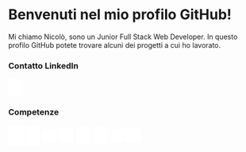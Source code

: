 <head>
  <!-- Altri tag head -->
  <link rel="stylesheet" href="[https://cdnjs.cloudflare.com/ajax/libs/font-awesome/6.5.2/css/all.min.css](https://cdnjs.cloudflare.com/ajax/libs/font-awesome/6.5.2/css/all.min.css)">
</head>

# Benvenuti nel mio profilo GitHub!

Mi chiamo Nicolò, sono un Junior Full Stack Web Developer. In questo profilo GitHub potete trovare alcuni dei progetti a cui ho lavorato.

<div>
  <h3>Contatto LinkedIn</h3>
  <span>
    <a style="text-decoration:none" href="https://www.linkedin.com/in/nicol%C3%B2-manunta-5203332ba/">
      <img align="center" alt="Nicolò Manunta LinkedIn" width="30px" src="https://raw.githubusercontent.com/nicomanunta/icon/main/linkedin.svg?token=GHSAT0AAAAAACM7GDCB34GPE5GXCNYQDEFAZRTSVOA" />
    </a>
  </span>
</div>
 <h3>Competenze</h3>

 <img align="center" alt="html" width="30px" src="https://raw.githubusercontent.com/nicomanunta/icon/main/html5.svg?token=GHSAT0AAAAAACM7GDCAQLAYLDAOZLXWIK5YZRTSO2Q" />
 <img align="center" alt="css" width="30px" src="https://raw.githubusercontent.com/nicomanunta/icon/main/css3-alt.svg?token=GHSAT0AAAAAACM7GDCBTADI4LQ2LJXZDKQ6ZRTSWGA" />
 <img align="center" alt="scss" width="30px" src="https://raw.githubusercontent.com/nicomanunta/icon/main/sass.svg?token=GHSAT0AAAAAACM7GDCASZPQKIHWLVXYF6BEZRTSXXQ" />
 <img align="center" alt="bootstrap" width="30px" src="https://raw.githubusercontent.com/nicomanunta/icon/main/bootstrap.svg?token=GHSAT0AAAAAACM7GDCAPUFCIB4A2G7DJXGQZRTSYXA" />
 <img align="center" alt="js" width="30px" src="https://raw.githubusercontent.com/nicomanunta/icon/main/js.svg?token=GHSAT0AAAAAACM7GDCBSP4MCEVNWPJTI6GCZRTSY5Q" />
 <img align="center" alt="vue" width="30px" src="https://raw.githubusercontent.com/nicomanunta/icon/main/vuejs.svg?token=GHSAT0AAAAAACM7GDCBELHDDEWLOUWYRIZMZRTSZFA" />
 <img align="center" alt="php" width="30px" src="https://raw.githubusercontent.com/nicomanunta/icon/main/php.svg?token=GHSAT0AAAAAACM7GDCAWP6NPWS7NH6CDJJ4ZRTSZKQ" />
 <img align="center" alt="laravel" width="30px" src="https://raw.githubusercontent.com/nicomanunta/icon/main/laravel.svg?token=GHSAT0AAAAAACM7GDCBHOXQO5VTT2PXWCY2ZRTSZVA" />

